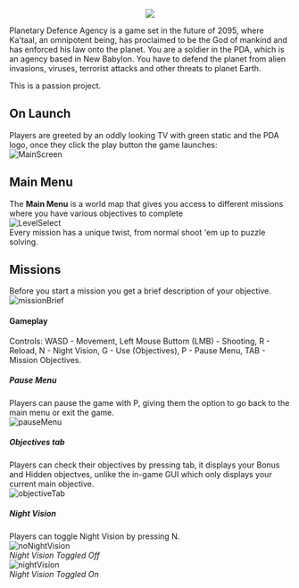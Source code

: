<p align="center" width="100%">
    <img src="https://user-images.githubusercontent.com/47458826/182373045-3e983132-ef7a-4d94-aefb-ca8c600dd9d9.png"> 
</p>

Planetary Defence Agency is a game set in the future of 2095, where Ka'taal, an omnipotent being, has proclaimed to be the God of mankind and has enforced his law onto the planet. You are a soldier in the PDA, which is an agency based in New Babylon. You have to defend the planet from alien invasions, viruses, terrorist attacks and other threats to planet Earth.

This is a passion project.

## On Launch
Players are greeted by an oddly looking TV with green static and the PDA logo, once they click the play button the game launches:
<br>![MainScreen](https://user-images.githubusercontent.com/47458826/183267669-7e53a474-815c-41f0-b3b5-a3e60bc9847d.png)



## Main Menu
The **Main Menu** is a world map that gives you access to different missions where you have various objectives to complete
<br>![LevelSelect](https://user-images.githubusercontent.com/47458826/183267692-dab24086-cba9-44a0-b566-466b5b31e12c.png)
<br>Every mission has a unique twist, from normal shoot 'em up to puzzle solving.


## Missions
Before you start a mission you get a brief description of your objective.
<br>![missionBrief](https://user-images.githubusercontent.com/47458826/182966857-e9504aa1-cc00-4609-9c2a-5aa9fc517515.png)
#### Gameplay 
Controls: WASD - Movement, Left Mouse Buttom (LMB) - Shooting, R - Reload, N - Night Vision, G - Use (Objectives), P - Pause Menu, TAB - Mission Objectives.
##### Pause Menu
Players can pause the game with P, giving them the option to go back to the main menu or exit the game.
<br>![pauseMenu](https://user-images.githubusercontent.com/47458826/182964396-84e6e98c-e629-4f05-8bc6-c86668fee5c4.png)
##### Objectives tab
Players can check their objectives by pressing tab, it displays your Bonus and Hidden objectves, unlike the in-game GUI which only displays your current main objective.
<br>![objectiveTab](https://user-images.githubusercontent.com/47458826/182964443-93f53e83-39fc-4f6c-b72f-3ac71827bb76.png)
##### Night Vision
Players can toggle Night Vision by pressing N.
<br>![noNightVision](https://user-images.githubusercontent.com/47458826/182964449-8eb6459b-518d-4f50-bbc8-f3564c65a897.png)
<br>*Night Vision Toggled Off*
<br>![nightVision](https://user-images.githubusercontent.com/47458826/182964454-773e29a2-99cb-4abc-be5e-1e5e09a5a99d.png)
<br>*Night Vision Toggled On*

